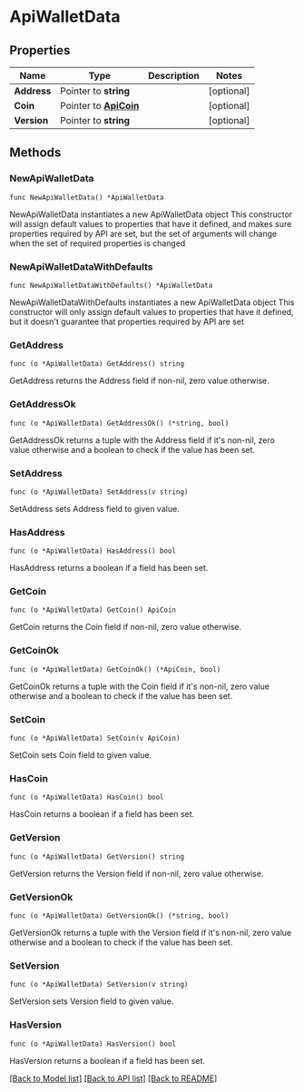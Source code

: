 # ApiWalletData

## Properties

Name | Type | Description | Notes
------------ | ------------- | ------------- | -------------
**Address** | Pointer to **string** |  | [optional] 
**Coin** | Pointer to [**ApiCoin**](ApiCoin.md) |  | [optional] 
**Version** | Pointer to **string** |  | [optional] 

## Methods

### NewApiWalletData

`func NewApiWalletData() *ApiWalletData`

NewApiWalletData instantiates a new ApiWalletData object
This constructor will assign default values to properties that have it defined,
and makes sure properties required by API are set, but the set of arguments
will change when the set of required properties is changed

### NewApiWalletDataWithDefaults

`func NewApiWalletDataWithDefaults() *ApiWalletData`

NewApiWalletDataWithDefaults instantiates a new ApiWalletData object
This constructor will only assign default values to properties that have it defined,
but it doesn't guarantee that properties required by API are set

### GetAddress

`func (o *ApiWalletData) GetAddress() string`

GetAddress returns the Address field if non-nil, zero value otherwise.

### GetAddressOk

`func (o *ApiWalletData) GetAddressOk() (*string, bool)`

GetAddressOk returns a tuple with the Address field if it's non-nil, zero value otherwise
and a boolean to check if the value has been set.

### SetAddress

`func (o *ApiWalletData) SetAddress(v string)`

SetAddress sets Address field to given value.

### HasAddress

`func (o *ApiWalletData) HasAddress() bool`

HasAddress returns a boolean if a field has been set.

### GetCoin

`func (o *ApiWalletData) GetCoin() ApiCoin`

GetCoin returns the Coin field if non-nil, zero value otherwise.

### GetCoinOk

`func (o *ApiWalletData) GetCoinOk() (*ApiCoin, bool)`

GetCoinOk returns a tuple with the Coin field if it's non-nil, zero value otherwise
and a boolean to check if the value has been set.

### SetCoin

`func (o *ApiWalletData) SetCoin(v ApiCoin)`

SetCoin sets Coin field to given value.

### HasCoin

`func (o *ApiWalletData) HasCoin() bool`

HasCoin returns a boolean if a field has been set.

### GetVersion

`func (o *ApiWalletData) GetVersion() string`

GetVersion returns the Version field if non-nil, zero value otherwise.

### GetVersionOk

`func (o *ApiWalletData) GetVersionOk() (*string, bool)`

GetVersionOk returns a tuple with the Version field if it's non-nil, zero value otherwise
and a boolean to check if the value has been set.

### SetVersion

`func (o *ApiWalletData) SetVersion(v string)`

SetVersion sets Version field to given value.

### HasVersion

`func (o *ApiWalletData) HasVersion() bool`

HasVersion returns a boolean if a field has been set.


[[Back to Model list]](../README.md#documentation-for-models) [[Back to API list]](../README.md#documentation-for-api-endpoints) [[Back to README]](../README.md)


